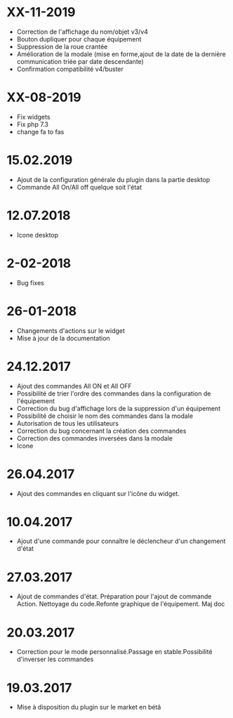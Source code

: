 XX-11-2019
===

- Correction de l'affichage du nom/objet v3/v4
- Bouton dupliquer pour chaque équipement
- Suppression de la roue crantée
- Amélioration de la modale (mise en forme,ajout de la date de la dernière communication triée par date descendante)
- Confirmation compatibilité v4/buster

XX-08-2019
===

- Fix widgets
- Fix php 7.3
- change fa to fas

15.02.2019
===

* Ajout de la configuration générale du plugin dans la partie desktop
* Commande All On/All off quelque soit l'état

12.07.2018
===

* Icone desktop

2-02-2018
===

* Bug fixes


26-01-2018
==== 

* Changements d'actions sur le widget
* Mise à jour de la documentation



24.12.2017 
===

* Ajout des commandes All ON et All OFF
* Possibilité de trier l'ordre des commandes dans la configuration de l'équipement
* Correction du  bug d'affichage lors de la suppression d'un équipement
* Possibilité de choisir le nom des commandes dans la modale
* Autorisation de tous les utilisateurs
* Correction du bug concernant la création des commandes
* Correction des commandes inversées dans la modale
* Icone

26.04.2017
=== 

* Ajout des commandes en cliquant sur l'icône du widget.

10.04.2017
=== 

* Ajout d'une commande pour connaître le déclencheur d'un changement d'état

27.03.2017
=== 

* Ajout de commandes d'état. Préparation pour l'ajout de commande Action. Nettoyage du code.Refonte graphique de l'équipement. Maj doc

20.03.2017
=== 

* Correction pour le mode personnalisé.Passage en stable.Possibilité d'inverser les commandes

19.03.2017
=== 

* Mise à disposition du plugin sur le market en bétâ